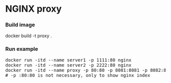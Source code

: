 # NGINX proxy

### Build image
docker build -t proxy . 

### Run example
<pre>
docker run -itd --name server1 -p 1111:80 nginx
docker run -itd --name server2 -p 2222:80 nginx
docker run -itd --name proxy -p 80:80 -p 8081:8081 -p 8082:8082 proxy
# -p :80:80 is not necessary, only to show nginx index
</pre>



